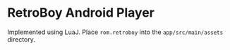 # RetroBoy Android Player

Implemented using LuaJ. Place `rom.retroboy` into the `app/src/main/assets` directory.